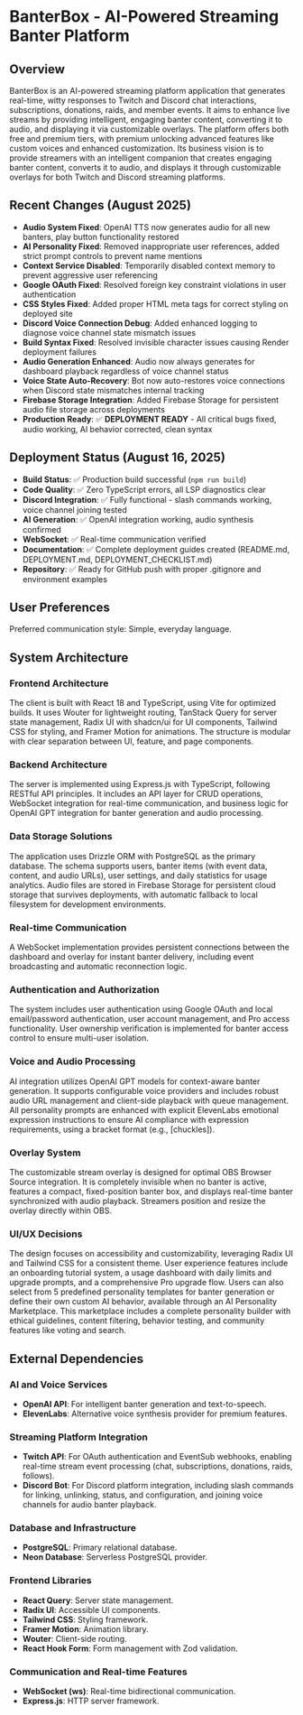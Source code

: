 # BanterBox - AI-Powered Streaming Banter Platform

## Overview
BanterBox is an AI-powered streaming platform application that generates real-time, witty responses to Twitch and Discord chat interactions, subscriptions, donations, raids, and member events. It aims to enhance live streams by providing intelligent, engaging banter content, converting it to audio, and displaying it via customizable overlays. The platform offers both free and premium tiers, with premium unlocking advanced features like custom voices and enhanced customization. Its business vision is to provide streamers with an intelligent companion that creates engaging banter content, converts it to audio, and displays it through customizable overlays for both Twitch and Discord streaming platforms.

## Recent Changes (August 2025)
- **Audio System Fixed**: OpenAI TTS now generates audio for all new banters, play button functionality restored
- **AI Personality Fixed**: Removed inappropriate user references, added strict prompt controls to prevent name mentions
- **Context Service Disabled**: Temporarily disabled context memory to prevent aggressive user referencing
- **Google OAuth Fixed**: Resolved foreign key constraint violations in user authentication
- **CSS Styles Fixed**: Added proper HTML meta tags for correct styling on deployed site
- **Discord Voice Connection Debug**: Added enhanced logging to diagnose voice channel state mismatch issues
- **Build Syntax Fixed**: Resolved invisible character issues causing Render deployment failures
- **Audio Generation Enhanced**: Audio now always generates for dashboard playback regardless of voice channel status
- **Voice State Auto-Recovery**: Bot now auto-restores voice connections when Discord state mismatches internal tracking
- **Firebase Storage Integration**: Added Firebase Storage for persistent audio file storage across deployments
- **Production Ready**: ✅ **DEPLOYMENT READY** - All critical bugs fixed, audio working, AI behavior corrected, clean syntax

## Deployment Status (August 16, 2025)
- **Build Status**: ✅ Production build successful (`npm run build`)
- **Code Quality**: ✅ Zero TypeScript errors, all LSP diagnostics clear
- **Discord Integration**: ✅ Fully functional - slash commands working, voice channel joining tested
- **AI Generation**: ✅ OpenAI integration working, audio synthesis confirmed
- **WebSocket**: ✅ Real-time communication verified
- **Documentation**: ✅ Complete deployment guides created (README.md, DEPLOYMENT.md, DEPLOYMENT_CHECKLIST.md)
- **Repository**: ✅ Ready for GitHub push with proper .gitignore and environment examples

## User Preferences
Preferred communication style: Simple, everyday language.

## System Architecture

### Frontend Architecture
The client is built with React 18 and TypeScript, using Vite for optimized builds. It uses Wouter for lightweight routing, TanStack Query for server state management, Radix UI with shadcn/ui for UI components, Tailwind CSS for styling, and Framer Motion for animations. The structure is modular with clear separation between UI, feature, and page components.

### Backend Architecture
The server is implemented using Express.js with TypeScript, following RESTful API principles. It includes an API layer for CRUD operations, WebSocket integration for real-time communication, and business logic for OpenAI GPT integration for banter generation and audio processing.

### Data Storage Solutions
The application uses Drizzle ORM with PostgreSQL as the primary database. The schema supports users, banter items (with event data, content, and audio URLs), user settings, and daily statistics for usage analytics. Audio files are stored in Firebase Storage for persistent cloud storage that survives deployments, with automatic fallback to local filesystem for development environments.

### Real-time Communication
A WebSocket implementation provides persistent connections between the dashboard and overlay for instant banter delivery, including event broadcasting and automatic reconnection logic.

### Authentication and Authorization
The system includes user authentication using Google OAuth and local email/password authentication, user account management, and Pro access functionality. User ownership verification is implemented for banter access control to ensure multi-user isolation.

### Voice and Audio Processing
AI integration utilizes OpenAI GPT models for context-aware banter generation. It supports configurable voice providers and includes robust audio URL management and client-side playback with queue management. All personality prompts are enhanced with explicit ElevenLabs emotional expression instructions to ensure AI compliance with expression requirements, using a bracket format (e.g., [chuckles]).

### Overlay System
The customizable stream overlay is designed for optimal OBS Browser Source integration. It is completely invisible when no banter is active, features a compact, fixed-position banter box, and displays real-time banter synchronized with audio playback. Streamers position and resize the overlay directly within OBS.

### UI/UX Decisions
The design focuses on accessibility and customizability, leveraging Radix UI and Tailwind CSS for a consistent theme. User experience features include an onboarding tutorial system, a usage dashboard with daily limits and upgrade prompts, and a comprehensive Pro upgrade flow. Users can also select from 5 predefined personality templates for banter generation or define their own custom AI behavior, available through an AI Personality Marketplace. This marketplace includes a complete personality builder with ethical guidelines, content filtering, behavior testing, and community features like voting and search.

## External Dependencies

### AI and Voice Services
- **OpenAI API**: For intelligent banter generation and text-to-speech.
- **ElevenLabs**: Alternative voice synthesis provider for premium features.

### Streaming Platform Integration
- **Twitch API**: For OAuth authentication and EventSub webhooks, enabling real-time stream event processing (chat, subscriptions, donations, raids, follows).
- **Discord Bot**: For Discord platform integration, including slash commands for linking, unlinking, status, and configuration, and joining voice channels for audio banter playback.

### Database and Infrastructure
- **PostgreSQL**: Primary relational database.
- **Neon Database**: Serverless PostgreSQL provider.

### Frontend Libraries
- **React Query**: Server state management.
- **Radix UI**: Accessible UI components.
- **Tailwind CSS**: Styling framework.
- **Framer Motion**: Animation library.
- **Wouter**: Client-side routing.
- **React Hook Form**: Form management with Zod validation.

### Communication and Real-time Features
- **WebSocket (ws)**: Real-time bidirectional communication.
- **Express.js**: HTTP server framework.